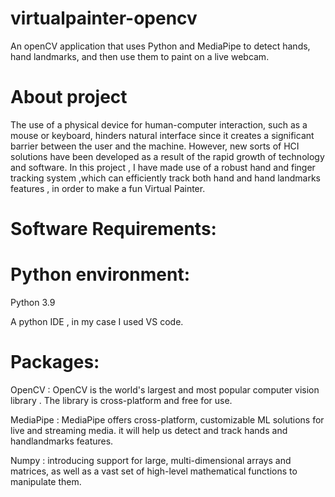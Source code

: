 # virtualpainter-opencv
An openCV application that uses Python and MediaPipe to detect hands, hand landmarks, and then use them to paint on a live webcam. 

# About project
The use of a physical device for human-computer interaction, such as a mouse or keyboard, hinders natural interface since it creates a significant barrier between the user and the machine.
However, new sorts of HCI solutions have been developed as a result of the rapid growth of technology and software.
In this project , I have made use of a robust hand and finger tracking system ,which can efficiently track both hand and hand landmarks features , in order to make a fun Virtual Painter.

# Software Requirements:
# Python environment:

Python 3.9

A python IDE , in my case I used VS code.

# Packages:

OpenCV : OpenCV is the world's largest and most popular computer vision library . The library is cross-platform and free for use.

MediaPipe : MediaPipe offers cross-platform, customizable ML solutions for live and streaming media. it will help us detect and track hands and handlandmarks features.

Numpy : introducing support for large, multi-dimensional arrays and matrices, as well as a vast set of high-level mathematical functions to manipulate them.

